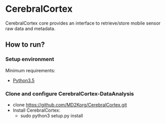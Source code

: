 # CerebralCortex
CerebralCortex core provides an interface to retrieve/store mobile sensor raw data and metadata.
## How to run?
### Setup environment
Minimum requirements:
* [Python3.5](https://www.python.org/downloads/release/python-350/)


### Clone and configure CerebralCortex-DataAnalysis
* clone https://github.com/MD2Korg/CerebralCortex.git
* Install CerebralCortex:
    * sudo python3 setup.py install
